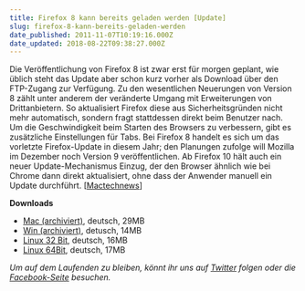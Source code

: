 ```yaml
---
title: Firefox 8 kann bereits geladen werden [Update]
slug: firefox-8-kann-bereits-geladen-werden
date_published: 2011-11-07T10:19:16.000Z
date_updated: 2018-08-22T09:38:27.000Z
---
```


Die Veröffentlichung von Firefox 8 ist zwar erst für morgen geplant, wie üblich steht das Update aber schon kurz vorher als Download über den FTP-Zugang zur Verfügung. Zu den wesentlichen Neuerungen von Version 8 zählt unter anderem der veränderte Umgang mit Erweiterungen von Drittanbietern. So aktualisiert Firefox diese aus Sicherheitsgründen nicht mehr automatisch, sondern fragt stattdessen direkt beim Benutzer nach. Um die Geschwindigkeit beim Starten des Browsers zu verbessern, gibt es zusätzliche Einstellungen für Tabs. Bei Firefox 8 handelt es sich um das vorletzte Firefox-Update in diesem Jahr; den Planungen zufolge will Mozilla im Dezember noch Version 9 veröffentlichen. Ab Firefox 10 hält auch ein neuer Update-Mechanismus Einzug, der den Browser ähnlich wie bei Chrome dann direkt aktualisiert, ohne dass der Anwender manuell ein Update durchführt. [[Mactechnews](http://www.mactechnews.de/news/index/Firefox-8-kann-geladen-werden-151539.html)]

**Downloads**

- [Mac (archiviert)](http://web.archive.org/web/20250714031521/https://ftp.mozilla.org/pub/firefox/releases/8.0/mac/de/), deutsch, 29MB
- [Win (archiviert)](http://web.archive.org/web/20210724202811/https://ftp.mozilla.org/pub/firefox/releases/8.0/win32/de/), detusch, 14MB
- [Linux 32 Bit](ftp://ftp.mozilla.org/pub/firefox/releases/8.0/linux-i686/de/), deutsch, 16MB
- [Linux 64Bit](ftp://ftp.mozilla.org/pub/firefox/releases/8.0/linux-x86_64/de/), deutsch, 17MB

*Um auf dem Laufenden zu bleiben, könnt ihr uns auf [Twitter](http://twitter.com/#%21/thafakerde) folgen oder die [Facebook-Seite](http://de-de.facebook.com/pages/thafaker-auf-Beton/154600141278763) besuchen.*
